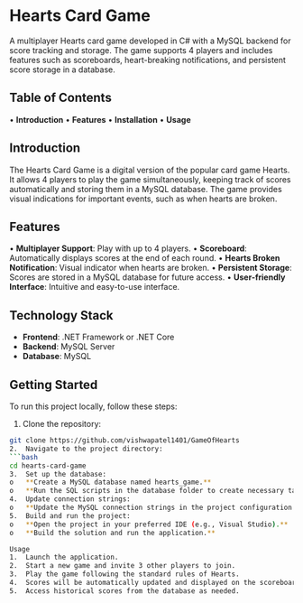 # Hearts Card Game

A multiplayer Hearts card game developed in C# with a MySQL backend for score tracking and storage. The game supports 4 players and includes features such as scoreboards, heart-breaking notifications, and persistent score storage in a database.

## Table of Contents
• **Introduction**
•	**Features**
•	**Installation**
•	**Usage**

## Introduction
The Hearts Card Game is a digital version of the popular card game Hearts. It allows 4 players to play the game simultaneously, keeping track of scores automatically and storing them in a MySQL database. The game provides visual indications for important events, such as when hearts are broken.

## Features
•	**Multiplayer Support**: Play with up to 4 players.
•	**Scoreboard**: Automatically displays scores at the end of each round.
•	**Hearts Broken Notification**: Visual indicator when hearts are broken.
•	**Persistent Storage**: Scores are stored in a MySQL database for future access.
•	**User-friendly Interface**: Intuitive and easy-to-use interface.

## Technology Stack

- **Frontend**: .NET Framework or .NET Core
- **Backend**: MySQL Server
- **Database**: MySQL

## Getting Started
To run this project locally, follow these steps:

1.	Clone the repository:
```bash
git clone https://github.com/vishwapatel1401/GameOfHearts
2.	Navigate to the project directory:
```bash
cd hearts-card-game
3.	Set up the database:
o	**Create a MySQL database named hearts_game.**
o	**Run the SQL scripts in the database folder to create necessary tables.**
4.	Update connection strings:
o	**Update the MySQL connection strings in the project configuration file with your database credentials.**
5.	Build and run the project:
o	**Open the project in your preferred IDE (e.g., Visual Studio).**
o	**Build the solution and run the application.**

Usage
1.	Launch the application.
2.	Start a new game and invite 3 other players to join.
3.	Play the game following the standard rules of Hearts.
4.	Scores will be automatically updated and displayed on the scoreboard at the end of each round.
5.	Access historical scores from the database as needed.





